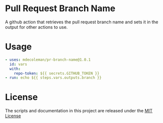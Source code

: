 # Pull Request Branch Name

A github action that retrieves the pull request branch name and sets it in the output for other actions to use.

# Usage

```yaml
- uses: mdecoleman/pr-branch-name@1.0.1
  id: vars
  with:
    repo-token: ${{ secrets.GITHUB_TOKEN }}
- run: echo ${{ steps.vars.outputs.branch }}
```

# License

The scripts and documentation in this project are released under the [MIT License](LICENSE)
